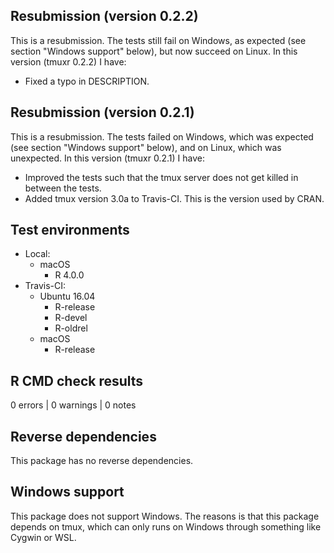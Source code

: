 ## Resubmission (version 0.2.2)

This is a resubmission. The tests still fail on Windows, as expected (see
section "Windows support" below), but now succeed on Linux. In this version
(tmuxr 0.2.2) I have:

* Fixed a typo in DESCRIPTION.


## Resubmission (version 0.2.1)

This is a resubmission. The tests failed on Windows, which was expected (see 
section "Windows support" below), and on Linux, which was unexpected. In this
version (tmuxr 0.2.1) I have:

* Improved the tests such that the tmux server does not get killed in between 
  the tests.
* Added tmux version 3.0a to Travis-CI. This is the version used by CRAN.


## Test environments

* Local:
    * macOS
        * R 4.0.0
* Travis-CI:
    * Ubuntu 16.04
        * R-release
        * R-devel
        * R-oldrel
    * macOS
        * R-release


## R CMD check results

0 errors | 0 warnings | 0 notes


## Reverse dependencies

This package has no reverse dependencies.


## Windows support

This package does not support Windows. The reasons is that this package depends
on tmux, which can only runs on Windows through something like Cygwin or WSL.
